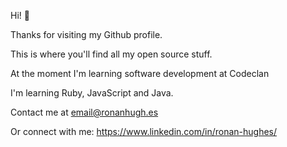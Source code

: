 Hi! 👋

Thanks for visiting my Github profile. 

This is where you'll find all my open source stuff.

At the moment I'm learning software development at Codeclan

I'm learning Ruby, JavaScript and Java.

Contact me at email@ronanhugh.es

Or connect with me: https://www.linkedin.com/in/ronan-hughes/
